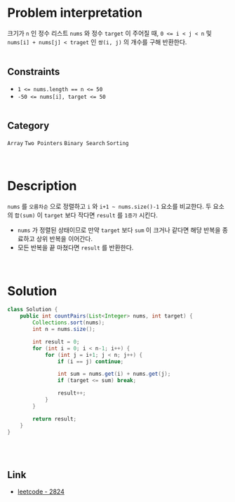 # Problem interpretation
크기가 `n` 인 정수 리스트 `nums` 와 정수 `target` 이 주어질 때, `0 <= i < j < n` 및 `nums[i] + nums[j] < traget` 인 `쌍(i, j)` 의 개수를 구해 반환한다.
<br/><br/>

## Constraints
- `1 <= nums.length == n <= 50`
- `-50 <= nums[i], target <= 50`
<br/><br/>

## Category
`Array` `Two Pointers` `Binary Search` `Sorting`
<br/><br/><br/>

# Description
`nums` 를 `오름차순` 으로 정렬하고 `i` 와 `i+1 ~ nums.size()-1` 요소를 비교한다. 두 요소의 `합(sum)` 이 `target` 보다 작다면 `result` 를 `1증가` 시킨다.
- `nums` 가 정렬된 상태이므로 만약 `target` 보다 `sum` 이 크거나 같다면 해당 반복을 종료하고 상위 반복을 이어간다.
- 모든 반복을 끝 마쳤다면 `result` 를 반환한다.
<br/><br/><br/>

# Solution
```java
class Solution {
    public int countPairs(List<Integer> nums, int target) {
        Collections.sort(nums);
        int n = nums.size();

        int result = 0;
        for (int i = 0; i < n-1; i++) {
            for (int j = i+1; j < n; j++) {
                if (i == j) continue;

                int sum = nums.get(i) + nums.get(j);
                if (target <= sum) break;

                result++;
            }
        }

        return result;
    }
}
```
<br/><br/>

## Link
- [leetcode - 2824](https://leetcode.com/problems/count-pairs-whose-sum-is-less-than-target/description/)